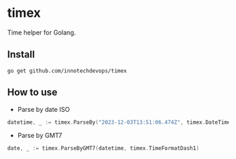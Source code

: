 # timex

Time helper for Golang.

## Install

```shell
go get github.com/innotechdevops/timex
```

## How to use

- Parse by date ISO

```go
datetime, _ := timex.ParseBy("2023-12-03T13:51:06.474Z", timex.DateTimeFormatISO)
```

- Parse by GMT7

```go
date, _ := timex.ParseByGMT7(datetime, timex.TimeFormatDash1)
```